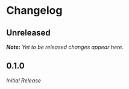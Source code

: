 # Changelog

## Unreleased

___Note:__ Yet to be released changes appear here._


## 0.1.0

_Initial Release_